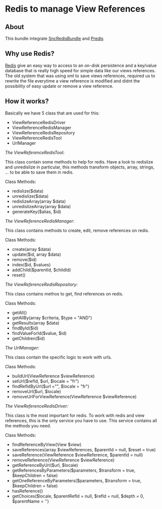 # Redis to manage View References

## About

This bundle integrate [SncRedisBundle](https://github.com/snc/SncRedisBundle) and [Predis](https://github.com/nrk/predis)

## Why use Redis?

[Redis](http://redis.io/) give an easy way to access to an on-disk persistence and a key/value database that is really high speed for simple data like our views references.
The old system that was using xml to save views references, required us to rewrite the file everytime a view reference is modified and didnt the possibility of easy update or remove a view reference.

## How it works?

Basically we have 5 class that are used for this:
- ViewReferenceRedisDriver
- ViewReferenceRedisManager
- ViewReferenceRedisRepository
- ViewReferenceRedisTool
- UrlManager


_The ViewReferenceRedisTool:_

This class contain some methods to help for redis.
Have a look to redislize and unredislize in particular, this methods transform objects, array, strings, ... to be able to save them in redis.

Class Methods:
- redislize($data)
- unredislize($data)
- redislizeArray(array $data)
- unredislizeArray(array $data)
- generateKey($alias, $id)


_The ViewReferenceRedisManager:_

This class contains methods to create, edit, remove references on redis.

Class Methods:
- create(array $data)
- update($id, array $data)
- remove($id)
- index($id, $values)
- addChild($parentId, $childId)
- reset()


_The ViewReferenceRedisRepository:_

This class contains methos to get, find references on redis.

Class Methods:
- getAll()
- getAllBy(array $criteria, $type = "AND")
- getResults(array $data)
- findById($id)
- findValueForId($value, $id)
- getChildren($id)


_The UrlManager:_

This class contain the specific logic to work with urls.

Class Methods:
- buildUrl(ViewReference $viewReference)
- setUrl($refId, $url, $locale = "fr")
- findRefIdByUrl($url ="", $locale = "fr")
- removeUrl($url, $locale)
- removeUrlForViewReference(ViewReference $viewReference)


_The ViewReferenceRedisDriver:_

This class is the most important for redis. To work with redis and view references, this is the only service you have to use.
This service contains all the methods you need.

Class Methods:

- findReferenceByView(View $view)
- saveReferences(array $viewReferences, $parentId = null, $reset = true)
- saveReference(ViewReference $viewReference, $parentId = null)
- removeReference(ViewReference $viewReference)
- getReferenceByUrl($url, $locale)
- getReferencesByParameters($parameters, $transform = true, $keepChildren = false)
- getOneReferenceByParameters($parameters, $transform = true, $keepChildren = false)
- hasReference()
- getChoices($locale, $parentRefId = null, $refId = null, $depth = 0, $parentName = '')
